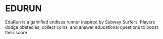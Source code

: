 # EDURUN
EduRun is a gamified endless runner inspired by Subway Surfers. Players dodge obstacles,  collect coins, and answer educational questions to boost their score
